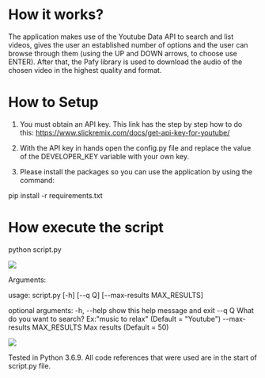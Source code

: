 # How it works?

The application makes use of the Youtube Data API to search and list videos, gives the user an established number of options and the user can browse through them (using the UP and DOWN arrows, to choose use ENTER). After that, the Pafy library is used to download the audio of the chosen video in the highest quality and format.

# How to Setup

1) You must obtain an API key. This link has the step by step how to do this:
https://www.slickremix.com/docs/get-api-key-for-youtube/

2) With the API key in hands open the config.py file and replace the value of the DEVELOPER_KEY variable with your own key.

3) Please install the packages so you can use the application by using the command:

pip install -r requirements.txt

# How execute the script

python script.py 

<img src="images/1.jpg?raw=true">

Arguments:

usage: script.py [-h] [--q Q] [--max-results MAX_RESULTS]

optional arguments:
  -h, --help            		show this help message and exit
  --q Q                 		What do you want to search? Ex:"music to relax" (Default = "Youtube")
  --max-results MAX_RESULTS		Max results (Default = 50)

<img src="images/path/to/2.jpg?raw=true">

Tested in Python 3.6.9.
All code references that were used are in the start of script.py file.
